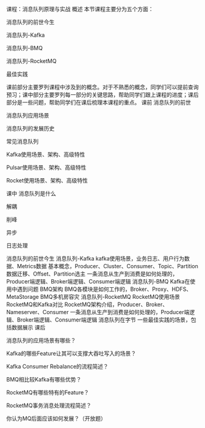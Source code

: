 

课程：消息队列原理与实战
概述
本节课程主要分为五个方面：

消息队列的前世今生



消息队列-Kafka



消息队列-BMQ



消息队列-RocketMQ



最佳实践

课前部分主要罗列课程中涉及到的概念。对于不熟悉的概念，同学们可以提前查询预习；课中部分主要罗列每一部分的关键思路，帮助同学们跟上课程的进度；课后部分是一些问题，帮助同学们在课后梳理本课程的重点。
课前
消息队列的前世

消息队列应用场景



消息队列的发展历史

常见消息队列

Kafka使用场景、架构、高级特性



Pulsar使用场景、架构、高级特性



Rocket使用场景、架构、高级特性

课中
消息队列是什么

解耦



削峰



异步



日志处理

消息队列的前世今生
消息队列-Kafka
kafka使用场景，业务日志、用户行为数据、Metrics数据
基本概念，Producer、Cluster、Consumer、Topic、Partition
数据迁移、Offset、Partition选主
一条消息从生产到消费是如何处理的，Producer端逻辑、Broker端逻辑、Consumer端逻辑
消息队列-BMQ
Kafka在使用中遇到问题
BMQ架构
BMQ各模块是如何工作的，Broker、Proxy、HDFS、MetaStorage
BMQ多机房容灾
消息队列-RocketMQ
RocketMQ使用场景
RocketMQ和Kafka对比
RocketMQ架构介绍，Producer、Broker、Nameserver、Consumer
一条消息从生产到消费是如何处理的，Producer端逻辑、Broker端逻辑、Consumer端逻辑
消息队列在字节
一些最佳实践的场景，包括数据展示
课后

消息队列的应用场景有哪些？



Kafka的哪些Feature让其可以支撑大吞吐写入的场景？



Kafka Consumer Rebalance的流程简述？



BMQ相比较Kafka有哪些优势？



RocketMQ有哪些特有的Feature？



RocketMQ事务消息处理流程简述？



你认为MQ后面应该如何发展？（开放题）
